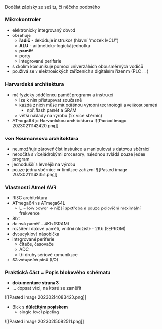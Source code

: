 Dodělat zápisky ze sešitu, či něčeho podbného

### Mikrokontroler

 - elektronický integrovaný obvod
 - obsahuje
	 - **řadič** - dekóduje instrukce (hlavní "mozek MCU")
	 - **ALU** - aritmeticko-logická jednotka
	 - **paměť**
	 - porty
	 - integrované periferie
 - s okolím komunikuje pomocí univerzálních obousměrných vodičů
 - používá se v elektronických zařízeních s digitálním řízením (PLC ... )

### Harvardská architektura

- má fyzicky oddělenou paměť programu a instrukcí
	- lze k nim přistupovat současně
	- každá z nich může mít odlišnou výrobní technologii a velikost paměti
		- npř. flash paměť a SRAM
	- větší náklady na výrobu (2x více sběrnic)
- ATmega64 je Harvardskou architekturou 
![[Pasted image 20230211142420.png]]

### von Neumannova architektura

- neumožňuje zároveň číst instrukce a manipulovat s datovou sběrnicí
- nepočítá s vícejádrobými procesory, najednou zvládá pouze jeden program
- jednodušší a levnější na výrobu
- pouze jedna sběrnice => limitace zařízení
![[Pasted image 20230211142351.png]]

### Vlastnosti  Atmel AVR

- RISC architektura
- ATmega64 vs ATmega64L
	- L = low power => nižší spotřeba a pouze poloviční maximální frekvence
- 8bit
- datová paměť - 4Kb (SRAM)
- rozšíření datové paměti, vnitřní úložiště - 2Kb (EEPROM)
- dvoucyklová násobička
- integrované periferie
	- čítače, časovače
	- ADC 
	- tři druhy sériové komunikace 
- 53 vstupních pinů (I/O)

### Praktická část =  Popis blokového schématu

- **dokumentace strana 3**
- ... dopsat věci, na které se zaměřit

![[Pasted image 20230214083420.png]]

- Blok s **důležitým popiskem**
	- single level pipeling

![[Pasted image 20230215082511.png]]